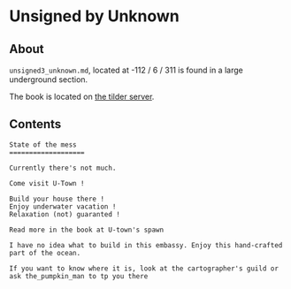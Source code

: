 # Unsigned by Unknown

## About
`unsigned3_unknown.md`, located at -112 / 6 / 311 is found in a large underground section.

The book is located on [the tilder server](https://mc.tildeverse.org).

## Contents
```
State of the mess
===================

Currently there's not much.

Come visit U-Town !

Build your house there !
Enjoy underwater vacation !
Relaxation (not) guaranted !

Read more in the book at U-town's spawn

I have no idea what to build in this embassy. Enjoy this hand-crafted part of the ocean.

If you want to know where it is, look at the cartographer's guild or ask the_pumpkin_man to tp you there
```